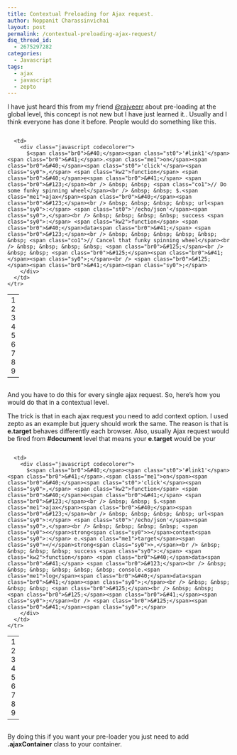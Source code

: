 ```yaml
---
title: Contextual Preloading for Ajax request.
author: Noppanit Charassinvichai
layout: post
permalink: /contextual-preloading-ajax-request/
dsq_thread_id:
  - 2675297282
categories:
  - Javascript
tags:
  - ajax
  - javascript
  - zepto
---
```

I have just heard this from my friend [@rajveerr][1] about pre-loading at the global level, this concept is not new but I have just learned it.. Usually and I think everyone has done it before. People would do something like this.

<div class="codecolorer-container javascript blackboard" style="overflow:auto;white-space:nowrap;width:100%;">
  <table cellspacing="0" cellpadding="0">
    <tr>
      <td class="line-numbers">
        <div>
          1<br />2<br />3<br />4<br />5<br />6<br />7<br />8<br />9<br />
        </div>
      </td>
      
      <td>
        <div class="javascript codecolorer">
          $<span class="br0">&#40;</span><span class="st0">'#link1'</span><span class="br0">&#41;</span>.<span class="me1">on</span><span class="br0">&#40;</span><span class="st0">'click'</span><span class="sy0">,</span> <span class="kw2">function</span> <span class="br0">&#40;</span>e<span class="br0">&#41;</span> <span class="br0">&#123;</span><br /> &nbsp; &nbsp; <span class="co1">// Do some funky spinning wheel</span><br /> &nbsp; &nbsp; $.<span class="me1">ajax</span><span class="br0">&#40;</span><span class="br0">&#123;</span><br /> &nbsp; &nbsp; &nbsp; &nbsp; url<span class="sy0">:</span> <span class="st0">'/echo/json'</span><span class="sy0">,</span><br /> &nbsp; &nbsp; &nbsp; &nbsp; success <span class="sy0">:</span> <span class="kw2">function</span> <span class="br0">&#40;</span>data<span class="br0">&#41;</span> <span class="br0">&#123;</span><br /> &nbsp; &nbsp; &nbsp; &nbsp; &nbsp; &nbsp; <span class="co1">// Cancel that funky spinning wheel</span><br /> &nbsp; &nbsp; &nbsp; &nbsp; <span class="br0">&#125;</span><br /> &nbsp; &nbsp; <span class="br0">&#125;</span><span class="br0">&#41;</span><span class="sy0">;</span><br /> <span class="br0">&#125;</span><span class="br0">&#41;</span><span class="sy0">;</span>
        </div>
      </td>
    </tr>
  </table>
</div>

And you have to do this for every single ajax request. So, here&#8217;s how you would do that in a contextual level. 



The trick is that in each ajax request you need to add context option. I used zepto as an example but jquery should work the same. The reason is that is **e.target** behaves differently each browser. Also, usually Ajax request would be fired from **#document** level that means your **e.target** would be your </p> 

<div class="codecolorer-container javascript blackboard" style="overflow:auto;white-space:nowrap;width:100%;">
  <table cellspacing="0" cellpadding="0">
    <tr>
      <td class="line-numbers">
        <div>
          1<br />2<br />3<br />4<br />5<br />6<br />7<br />8<br />9<br />
        </div>
      </td>
      
      <td>
        <div class="javascript codecolorer">
          $<span class="br0">&#40;</span><span class="st0">'#link1'</span><span class="br0">&#41;</span>.<span class="me1">on</span><span class="br0">&#40;</span><span class="st0">'click'</span><span class="sy0">,</span> <span class="kw2">function</span> <span class="br0">&#40;</span>e<span class="br0">&#41;</span> <span class="br0">&#123;</span><br /> &nbsp; &nbsp; $.<span class="me1">ajax</span><span class="br0">&#40;</span><span class="br0">&#123;</span><br /> &nbsp; &nbsp; &nbsp; &nbsp; url<span class="sy0">:</span> <span class="st0">'/echo/json'</span><span class="sy0">,</span><br /> &nbsp; &nbsp; &nbsp; &nbsp; <span class="sy0"><</span>strong<span class="sy0">></span>context<span class="sy0">:</span> e.<span class="me1">target</span><span class="sy0"></</span>strong<span class="sy0">>,</span><br /> &nbsp; &nbsp; &nbsp; &nbsp; success <span class="sy0">:</span> <span class="kw2">function</span> <span class="br0">&#40;</span>data<span class="br0">&#41;</span> <span class="br0">&#123;</span><br /> &nbsp; &nbsp; &nbsp; &nbsp; &nbsp; &nbsp; console.<span class="me1">log</span><span class="br0">&#40;</span>data<span class="br0">&#41;</span><span class="sy0">;</span><br /> &nbsp; &nbsp; &nbsp; &nbsp; <span class="br0">&#125;</span><br /> &nbsp; &nbsp; <span class="br0">&#125;</span><span class="br0">&#41;</span><span class="sy0">;</span><br /> <span class="br0">&#125;</span><span class="br0">&#41;</span><span class="sy0">;</span>
        </div>
      </td>
    </tr>
  </table>
</div>

By doing this if you want your pre-loader you just need to add **.ajaxContainer** class to your container.

 [1]: https://twitter.com/rajveerr "rajveerr twitter"